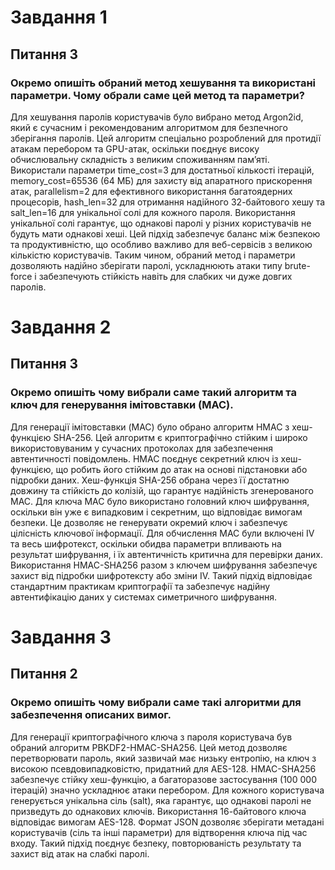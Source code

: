 # Завдання 1
## Питання 3
### Окремо опишіть обраний метод хешування та використані параметри. Чому обрали саме цей метод та параметри?

Для хешування паролів користувачів було вибрано метод Argon2id, який є сучасним і рекомендованим алгоритмом для безпечного зберігання паролів. Цей алгоритм спеціально розроблений для протидії атакам перебором та GPU-атак, оскільки поєднує високу обчислювальну складність з великим споживанням пам’яті. Використали параметри time_cost=3 для достатньої кількості ітерацій, memory_cost=65536 (64 МБ) для захисту від апаратного прискорення атак, parallelism=2 для ефективного використання багатоядерних процесорів, hash_len=32 для отримання надійного 32-байтового хешу та salt_len=16 для унікальної солі для кожного пароля. Використання унікальної солі гарантує, що однакові паролі у різних користувачів не будуть мати однакові хеші. Цей підхід забезпечує баланс між безпекою та продуктивністю, що особливо важливо для веб-сервісів з великою кількістю користувачів. Таким чином, обраний метод і параметри дозволяють надійно зберігати паролі, ускладнюють атаки типу brute-force і забезпечують стійкість навіть для слабких чи дуже довгих паролів.

# Завдання 2
## Питання 3
### Окремо опишіть чому вибрали саме такий алгоритм та ключ для генерування імітовставки (MAC).

Для генерації імітовставки (MAC) було обрано алгоритм HMAC з хеш-функцією SHA-256. Цей алгоритм є криптографічно стійким і широко використовуваним у сучасних протоколах для забезпечення автентичності повідомлень. HMAC поєднує секретний ключ із хеш-функцією, що робить його стійким до атак на основі підстановки або підробки даних. Хеш-функція SHA-256 обрана через її достатню довжину та стійкість до колізій, що гарантує надійність згенерованого MAC. Для ключа MAC було використано головний ключ шифрування, оскільки він уже є випадковим і секретним, що відповідає вимогам безпеки. Це дозволяє не генерувати окремий ключ і забезпечує цілісність ключової інформації. Для обчислення MAC були включені IV та весь шифротекст, оскільки обидва параметри впливають на результат шифрування, і їх автентичність критична для перевірки даних. Використання HMAC-SHA256 разом з ключем шифрування забезпечує захист від підробки шифротексту або зміни IV. Такий підхід відповідає стандартним практикам криптографії та забезпечує надійну автентифікацію даних у системах симетричного шифрування.

# Завдання 3
## Питання 2
### Окремо опишіть чому вибрали саме такі алгоритми для забезпечення описаних вимог.

Для генерації криптографічного ключа з пароля користувача був обраний алгоритм PBKDF2-HMAC-SHA256. Цей метод дозволяє перетворювати пароль, який зазвичай має низьку ентропію, на ключ з високою псевдовипадковістю, придатний для AES-128. HMAC-SHA256 забезпечує стійку хеш-функцію, а багаторазове застосування (100 000 ітерацій) значно ускладнює атаки перебором. Для кожного користувача генерується унікальна сіль (salt), яка гарантує, що однакові паролі не призведуть до однакових ключів. Використання 16-байтового ключа відповідає вимогам AES-128. Формат JSON дозволяє зберігати метадані користувачів (сіль та інші параметри) для відтворення ключа під час входу. Такий підхід поєднує безпеку, повторюваність результату та захист від атак на слабкі паролі.
